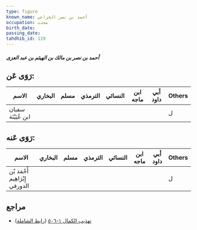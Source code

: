 ```yaml
---
type: figure
known_name: أحمد بن نصر الخزاعي
occupation: محدث
birth_date:
passing_date:
tahdhib_id: 119
---
```

##### أحمد بن نصر بن مالك بن الهيثم بن عبد العزى

## رَوَى عَن:
| الاسم               | البخاري | مسلم | الترمذي | النسائي | ابن ماجه | أبي داود | Others |
| ------------------- | ------- | ---- | ------- | ------- | -------- | -------- | ------ |
| سفيان ابن عُيَيْنَة |         |      |         |         |          |          | ل      |
## رَوَى عَنه:
| الاسم                           | البخاري | مسلم | الترمذي | النسائي | ابن ماجه | أبي داود | Others |
| ------------------------------- | ------- | ---- | ------- | ------- | -------- | -------- | ------ |
| أَحْمَد بْن إِبْرَاهِيم الدورقي |         |      |         |         |          |          | ل      |
## مراجع
- [تهذيب الكمال ١-٥٠٦](obsidian://open?vault=Tahdhib-al-Kamal&file=Figures/١١٩-أحمد%20بن%20نصر%20بن%20مالك%20بن%20الهيثم%20بن%20عبد%20العزى) ([رابط الشاملة](https://shamela.ws/book/3722/505))